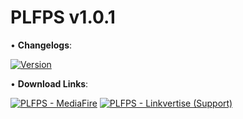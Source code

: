 # PLFPS v1.0.1

• **Changelogs**:

[![Version](https://img.shields.io/badge/Version-1.0.1-0B0B0B?logo=https%3A%2F%2Fmedia.discordapp.net%2Fattachments%2F1082425019218546868%2F1095767985853042970%2Fpack_icon.png)](https://github.com/artsvn/pocketloki/blob/main/Minecraft%20Bedrock%20RP/PLFPS/v1.0.1)

• **Download Links**:

[![PLFPS - MediaFire](https://img.shields.io/badge/PLFPS-MediaFire-0B0B0B?style=for-the-badge&logo=https%3A%2F%2Fgithub.com%2Fartsvn%2FPocketLoki)](https://rb.gy/56x8l)
[![PLFPS - Linkvertise (Support)](https://img.shields.io/badge/PLFPS-Linkvertise-0B0B0B?style=for-the-badge&logo=https%3A%2F%2Fgithub.com%2Fartsvn%2FPocketLoki)](https://link-hub.net/640073/plfps)
